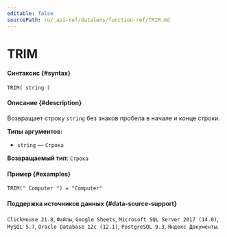 ```yaml
---
editable: false
sourcePath: ru/_api-ref/datalens/function-ref/TRIM.md
---
```


# TRIM



#### Синтаксис {#syntax}


```
TRIM( string )
```

#### Описание {#description}
Возвращает строку `string` без знаков пробела в начале и конце строки.

**Типы аргументов:**
- `string` — `Строка`


**Возвращаемый тип**: `Строка`

#### Пример {#examples}

```
TRIM(" Computer ") = "Computer"
```


#### Поддержка источников данных {#data-source-support}

`ClickHouse 21.8`, `Файлы`, `Google Sheets`, `Microsoft SQL Server 2017 (14.0)`, `MySQL 5.7`, `Oracle Database 12c (12.1)`, `PostgreSQL 9.3`, `Яндекс Документы`.
